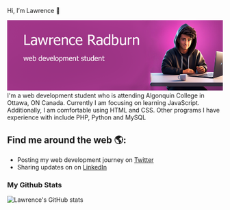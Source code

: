  Hi, I’m Lawrence 👋

 <img src="https://github.com/LawrenceRadburn/LawrenceRadburn/blob/main/gh-header-image.png" alt="banner that says Lawrence Radburn - web development student">
 I'm a web development student who is attending Algonquin College in Ottawa, ON Canada. Currently I am focusing on learning JavaScript. Additionally, I am comfortable using HTML and CSS. Other programs I have experience with include PHP, Python and MySQL

## Find me around the web 🌎:
- Posting my web development journey on <a href="https://twitter.com/Lawrence_WebDev">Twitter</a>
- Sharing updates on on <a href="https://www.linkedin.com/in/lawrenceradburn/">LinkedIn</a>

### My Github Stats
![Lawrence's GitHub stats](https://github-readme-stats.vercel.app/api?username=lawrenceradburn&hide=contribs,prs)
